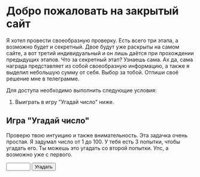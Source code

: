 <html lang="ru">
<head>
    <meta charset="UTF-8">
    <meta name="viewport" content="width=device-width, initial-scale=1.0">
    <title>Закрытый сайт</title>
    <link rel="stylesheet" href="style.css">
</head>
<body>
    <div class="container">
        <h1>Добро пожаловать на закрытый сайт</h1>
        Я хотел провести своеобразную проверку. Есть всего три этапа, а возможно будет и секретный. Двое будут уже раскрыты на самом сайте, а вот третий индивидуальный и он лишь даётся при прохождении предыдущих этапов. Что за секретный этап? Узнаешь сама. Ах да, сама награда представляет из собой своеобразную информацию, а также я выделил небольшую сумму от себя. Выбор за тобой. Отпиши своё решение мне в телеграмме.
        <p>Для доступа необходимо выполнить следующие условия:</p>
        <ol>
            <li>Выиграть в игру "Угадай число" ниже.</li>
        </ol>
        <div id="game">
            <h2>Игра "Угадай число"</h2>
            <p>Проверю твою интуицию и также внимательность. Эта задачка очень простая. Я задумал число от 1 до 100. У тебя есть 3 попытки, чтобы угадать его. Ты можешь это угадать со второй попытки. Упс, а возможно уже с первого.</p>
            <input type="number" id="guessInput" min="1" max="100">
            <button id="guessButton">Угадать</button>
            <p id="gameMessage"></p>
        </div>
        <div id="codeSection" style="display: none;">
            Сыграй со мной во все следующие карточные игры: "Дурак", "Старая дева", "Верь или не верь" и УНО. Задача уже довольно долговатая, но оно того стоит. Мне интересно всего лишь посмотреть на твои способности даже на примере карточных игр. А ведь в самой игре много интересных деталей. Поведение игрока, невербальные знаки, атака и защита, запоминание выбывших карт и прочие уловки. Карточные игры не только как азарт, но и как эксперимент. Правила игры будут обговорены перед самой игрой. После этого получишь код в виде записки от меня.
            <h2>Введите код доступа</h2>
            <input type="text" id="accessCode" placeholder="Введите код">
            <button id="accessButton">Отправить</button>
            <p id="accessMessage"></p>
        </div>
    </div>
    <script src="script.js"></script>
</body>
</html>
